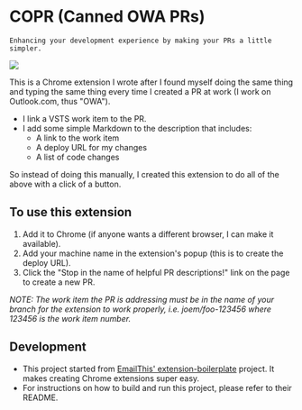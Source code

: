 # COPR (Canned OWA PRs)

    Enhancing your development experience by making your PRs a little simpler.

![](https://media.giphy.com/media/10nMEclFWTPCp2/giphy.gif)

This is a Chrome extension I wrote after I found myself doing the same thing and typing the same thing every time I created a PR at work (I work on Outlook.com, thus "OWA").

- I link a VSTS work item to the PR.
- I add some simple Markdown to the description that includes:
  - A link to the work item
  - A deploy URL for my changes
  - A list of code changes

So instead of doing this manually, I created this extension to do all of the above with a click of a button.

## To use this extension
1. Add it to Chrome (if anyone wants a different browser, I can make it available).
2. Add your machine name in the extension's popup (this is to create the deploy URL).
3. Click the "Stop in the name of helpful PR descriptions!" link on the page to create a new PR.

*NOTE: The work item the PR is addressing must be in the name of your branch for the extension to work properly, i.e. joem/foo-123456 where 123456 is the work item number.*

## Development
- This project started from [EmailThis' extension-boilerplate](https://github.com/EmailThis/extension-boilerplate) project. It makes creating Chrome extensions super easy.
- For instructions on how to build and run this project, please refer to their README.